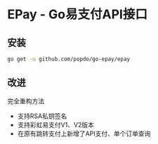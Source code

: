 # EPay - Go易支付API接口

## 安装

```bash
go get -u github.com/popdo/go-epay/epay
```

## 改进

完全重构方法

- 支持RSA私钥签名
- 支持彩虹易支付V1、V2版本
- 在原有跳转支付上新增了API支付、单个订单查询